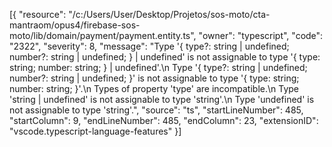 [{
	"resource": "/c:/Users/User/Desktop/Projetos/sos-moto/cta-mantraom/opus4/firebase-sos-moto/lib/domain/payment/payment.entity.ts",
	"owner": "typescript",
	"code": "2322",
	"severity": 8,
	"message": "Type '{ type?: string | undefined; number?: string | undefined; } | undefined' is not assignable to type '{ type: string; number: string; } | undefined'.\n  Type '{ type?: string | undefined; number?: string | undefined; }' is not assignable to type '{ type: string; number: string; }'.\n    Types of property 'type' are incompatible.\n      Type 'string | undefined' is not assignable to type 'string'.\n        Type 'undefined' is not assignable to type 'string'.",
	"source": "ts",
	"startLineNumber": 485,
	"startColumn": 9,
	"endLineNumber": 485,
	"endColumn": 23,
	"extensionID": "vscode.typescript-language-features"
}]